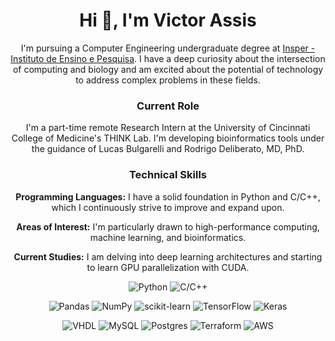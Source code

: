<div align="center">
<h1 align="center">Hi 👋, I'm Victor Assis</h1>

I'm pursuing a Computer Engineering undergraduate degree at [Insper - Instituto de Ensino e Pesquisa](https://www.insper.edu.br/). I have a deep curiosity about the intersection of computing and biology and am excited about the potential of technology to address complex problems in these fields.

### Current Role
I'm a part-time remote Research Intern at the University of Cincinnati College of Medicine's THINK Lab. I'm developing bioinformatics tools under the guidance of Lucas Bulgarelli and Rodrigo Deliberato, MD, PhD.

### Technical Skills
**Programming Languages:** I have a solid foundation in Python and C/C++, which I continuously strive to improve and expand upon.

**Areas of Interest:** I'm particularly drawn to high-performance computing, machine learning, and bioinformatics.

**Current Studies:** I am delving into deep learning architectures and starting to learn GPU parallelization with CUDA.

![Python](https://img.shields.io/badge/python-3670A0?style=for-the-badge&logo=python&logoColor=ffdd54)
![C/C++](https://img.shields.io/badge/C%2FC++-%2300599C.svg?style=for-the-badge&logo=c%2B%2B&logoColor=white)

![Pandas](https://img.shields.io/badge/pandas-%23150458.svg?style=for-the-badge&logo=pandas&logoColor=white)
![NumPy](https://img.shields.io/badge/numpy-%23013243.svg?style=for-the-badge&logo=numpy&logoColor=white)
![scikit-learn](https://img.shields.io/badge/scikit--learn-%23F7931E.svg?style=for-the-badge&logo=scikit-learn&logoColor=white)
![TensorFlow](https://img.shields.io/badge/TensorFlow-%23FF6F00.svg?style=for-the-badge&logo=TensorFlow&logoColor=white)
![Keras](https://img.shields.io/badge/keras-%23D00000.svg?style=for-the-badge&logo=Keras&logoColor=white)

![VHDL](https://img.shields.io/badge/VHDL-%23EAECEE.svg?style=for-the-badge&logo=vhdl&logoColor=black)
![MySQL](https://img.shields.io/badge/mysql-%234479A1.svg?style=for-the-badge&logo=mysql&logoColor=white)
![Postgres](https://img.shields.io/badge/postgres-%23316192.svg?style=for-the-badge&logo=postgresql&logoColor=white)
![Terraform](https://img.shields.io/badge/terraform-%23844FBA?style=for-the-badge&logo=terraform&logoColor=white)
![AWS](https://img.shields.io/badge/aws-%23232F3E?style=for-the-badge&logo=amazonaws&logoColor=white)
</div>
